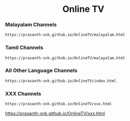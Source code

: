 
<h1 align="center"> Online TV </h1>

### Malayalam Channels
``` bash
https://prasanth-snk.github.io/OnlineTV/malayalam.html
```

### Tamil Channels
``` bash
https://prasanth-snk.github.io/OnlineTV/malayalam.html
```

### All Other Language Channels
``` bash
https://prasanth-snk.github.io/OnlineTV/index.html
```

### XXX Channels
``` bash
https://prasanth-snk.github.io/OnlineTV/xxx.html
```


https://prasanth-snk.github.io/OnlineTV/xxx.html
